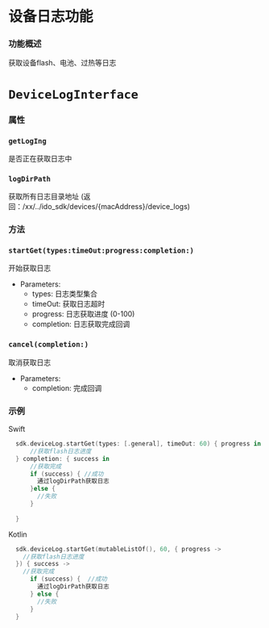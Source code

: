 # 设备日志功能
### 功能概述

获取设备flash、电池、过热等日志

# `DeviceLogInterface`

### 属性

### `getLogIng`

是否正在获取日志中

### `logDirPath`

获取所有日志目录地址 (返回：/xx/../ido_sdk/devices/{macAddress}/device_logs)

### 方法

### `startGet(types:timeOut:progress:completion:)`

开始获取日志

- Parameters:
  - types: 日志类型集合
  - timeOut: 获取日志超时
  - progress: 日志获取进度 (0-100)
  - completion: 日志获取完成回调

### `cancel(completion:)`

取消获取日志

- Parameters:
  - completion: 完成回调

### 示例

Swift

```swift
  sdk.deviceLog.startGet(types: [.general], timeOut: 60) { progress in
      //获取flash日志进度
  } completion: { success in
      //获取完成
      if (success) { //成功
        通过logDirPath获取日志
      }else { 
        //失败
      }
      
  }
```
Kotlin

```kotlin
  sdk.deviceLog.startGet(mutableListOf(), 60, { progress ->
    //获取flash日志进度
  }) { success ->
    //获取完成
      if (success) {  //成功
        通过logDirPath获取日志
      } else {
        //失败
      }
  }
```

